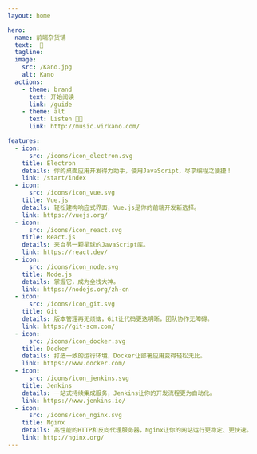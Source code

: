 ```yaml
---
layout: home

hero:
  name: 前端杂货铺
  text:  🍉
  tagline:
  image:
    src: /Kano.jpg
    alt: Kano
  actions:
    - theme: brand
      text: 开始阅读
      link: /guide
    - theme: alt
      text: Listen 👂🏻
      link: http://music.virkano.com/

features:
  - icon:
      src: /icons/icon_electron.svg
    title: Electron
    details: 你的桌面应用开发得力助手，使用JavaScript，尽享编程之便捷！
    link: /start/index
  - icon:
      src: /icons/icon_vue.svg
    title: Vue.js
    details: 轻松建构响应式界面，Vue.js是你的前端开发新选择。
    link: https://vuejs.org/
  - icon:
      src: /icons/icon_react.svg
    title: React.js
    details: 来自另一颗星球的JavaScript库。
    link: https://react.dev/
  - icon:
      src: /icons/icon_node.svg
    title: Node.js
    details: 掌握它，成为全栈大神。
    link: https://nodejs.org/zh-cn
  - icon:
      src: /icons/icon_git.svg
    title: Git
    details: 版本管理再无烦恼，Git让代码更迭明晰，团队协作无障碍。
    link: https://git-scm.com/
  - icon:
      src: /icons/icon_docker.svg
    title: Docker
    details: 打造一致的运行环境，Docker让部署应用变得轻松无比。
    link: https://www.docker.com/
  - icon:
      src: /icons/icon_jenkins.svg
    title: Jenkins
    details: 一站式持续集成服务，Jenkins让你的开发流程更为自动化。
    link: https://www.jenkins.io/
  - icon:
      src: /icons/icon_nginx.svg
    title: Nginx
    details: 高性能的HTTP和反向代理服务器，Nginx让你的网站运行更稳定、更快速。
    link: http://nginx.org/
---
```


